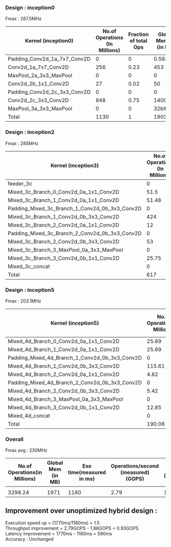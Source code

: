 ### Design : inception0
Fmax : 287.5MHz

| Kernel (inception0)                       |  No.of Operations (In Millions) |  Fraction of total Ops  |  Global Mem (r) (in MB)  |  Global Mem (w)(in MB)       |  Exe time(measured in ms) | Operations/second (measured) (in GOPS) |  Ops/cycle (measured)  | Ops/cycle (estimated)  | Channel Read(in MB) | Channel Write (in MB) |  Ops/byte  |  Global mem/second (in MBps) | Global mem/cycle (Bytes) |
|-------------------------------------------|---------------------------------|-------------------------|--------------------------|------------------------------|---------------------------|----------------------------------------|------------------------|------------------------|---------------------|-----------------------|------------|------------------------------|--------------------------|
| Padding_Conv2d_1a_7x7_Conv2D              | 0                               | 0                       | 0.588                    | 0                            | 1.79                      | 0                                      | 0                      | 0                      | 0                   | 0.614                 | 0          | 328.4916201                  | 2.045217391              |
| Conv2d_1a_7x7_Conv2D                      | 256                             | 0.23                    | 453                      | 0                            | 79.54                     | 3.21                                   | 15                     | 14                     | 0.614               | 3.21                  | 0.57       | 5695.247674                  | 1575.652174              |
| MaxPool_2a_3x3_MaxPool                    | 0                               | 0                       | 0                        | 0                            | 0.13                      | 0                                      | 0                      | 0                      | 3.21                | 0.802                 | 0          | 0                            | 0                        |
| Conv2d_2b_1x1_Conv2D                      | 27                              | 0.02                    | 50                       | 0                            | 17.16                     | 1.57                                   | 7.3                    | 8                      | 0.802               | 0.802                 | 0.54       | 2913.752914                  | 173.9130435              |
| Padding_Conv2d_2c_3x3_Conv2D              | 0                               | 0                       | 0                        | 0                            | 0.03                      | 0                                      | 0                      | 0                      | 0.802               | 0.841                 | 0          | 0                            | 0                        |
| Conv2d_2c_3x3_Conv2D                      | 848                             | 0.75                    | 1400                     | 0                            | 150                       | 5.653333333                            | 19.66376812            | 22                     | 0.841               | 2.4                   | 0.6        | 9333.333333                  | 4869.565217              |
| MaxPool_3a_3x3_MaxPool                    | 0                               | 0                       |  32bits                  | 0                            | 0.1                       | 0                                      | 0                      | 0                      | 2.4                 | 0.602                 | 0          | 40KB                         | 0                        |
| Total                                     | 1130                            | 1                       | 1903.588                 | 0                            | 252                       | 4.484126984                            | 8.5                    | 9.38                   | 7.86                | 7.86                  | 0.59       | 7553.920635                  | 6621.175652              |


### Design : inception2
Fmax : 285MHz

| Kernel (inception3)                            |  No.of Operations (In Millions) |  Fraction of total Ops  |  Global Mem (r) (in MB)  |  Global Mem (w)(in MB)       |  Exe time(measured in ms) | Operations/second (measured) (in GOPS) |  Ops/cycle (measured)  | Ops/cycle (estimated)  | Channel Read(in MB) | Channel Write (in MB) |  Ops/byte  |  Global mem/second (in MBps) | Global mem/cycle (Bytes) |
|------------------------------------------------|---------------------------------|-------------------------|--------------------------|------------------------------|---------------------------|----------------------------------------|------------------------|------------------------|---------------------|-----------------------|------------|------------------------------|--------------------------|
| feeder_3c                                      | 0                               | 0                       | 4B                       | 0                            | 4                         | 0                                      | 0                      | 0                      | 0.776               | 0.776                 | 0          | 0                            | 0                        |
| Mixed_3c_Branch_0_Conv2d_0a_1x1_Conv2D         | 51.5                            | 0.08                    | 0.5                      | 0.38                         | 111                       | 0.443965517                            | 1.557773745            | 4                      | 0.776               | 0                     | 103        | 4.310344828                  | 1.765880218              |
| Mixed_3c_Branch_1_Conv2d_0a_1x1_Conv2D         | 51.48                           | 0.08                    | 0.5                      | 0                            | 90                        | 0.572                                  | 2.007017544            | 2                      | 0.776               | 0.392                 | 103        | 5.555555556                  | 1.754385965              |
| Padding_Mixed_3c_Branch_1_Conv2d_0b_3x3_Conv2D | 0                               | 0                       | 0                        | 0                            | 1.27                      | 0                                      | 0                      | 0                      | 0.392               | 0.45                  | 0          | 0                            | 0                        |
| Mixed_3c_Branch_1_Conv2d_0b_3x3_Conv2D         | 424                             | 0.69                    | 0.79                     | 0.57                         | 60                        | 7.066666667                            | 24.79532164            | 7                      | 0.45                | 0                     | 311        | 13.16666667                  | 2.805263158              |
| Mixed_3c_Branch_2_Conv2d_0a_1x1_Conv2D         | 12                              | 0                       | 0.12                     | 0                            | 29                        | 0.413793103                            | 1.451905626            | 4                      | 0.776               | 0.098                 | 92         | 4.137931034                  | 0.421052632              |
| Padding_Mixed_3c_Branch_2_Conv2d_0b_3x3_Conv2D | 0                               | 0.02                    | 0                        | 0                            | 1.27                      | 0                                      | 0                      | 0                      | 0.098               | 0.1125                | 0          | 0                            | 0                        |
| Mixed_3c_Branch_2_Conv2d_0b_3x3_Conv2D         | 53                              | 0.09                    | 0.39                     | 0.28                         | 33                        | 1.606060606                            | 5.635300372            | 7                      | 0.1125              | 0                     | 79         | 11.81818182                  | 1.398192451              |
| Mixed_3c_Branch_3_MaxPool_0a_3x3_MaxPool       | 0                               | 0                       | 0                        | 0                            | 7                         | 0                                      | 0                      | 0                      | 0.776               | 0.194                 | 0          | 0                            | 0                        |
| Mixed_3c_Branch_3_Conv2d_0b_1x1_Conv2D         | 25.75                           | 0.04                    | 0.25                     | 0.19                         | 57                        | 0.451754386                            | 1.585103109            | 2                      | 0.194               | 0                     | 58.5       | 4.385964912                  | 0.888888889              |
| Mixed_3c_concat                                | 0                               | 0                       | 1.42                     | 0                            | 1.87                      | 0                                      | 0                      | 0                      | 0                   | 1.43                  | 0          | 0                            | 0                        |
| Total                                          | 617                             | 1                       | 2.84                     | 1.42                         | 512                       | 1.205078125                            | 4.228344298            | 4.97                   | x                   | x                     | 217        | 5.546875                     | 9.97464364               |


### Design : inception5
Fmax : 203.1MHz  


| Kernel (inception5)                            |  No.of Operations(in Millions) |  Fraction of total Ops  |  Global Mem (r) (in MB) |  Global Mem (w) (in MB) |  Exe time(measured in ms) | Operations/second (measured) (GOPS) |  Ops/cycle (measured)  | Ops/cycle (estimated)  |  Ops/byte   |  Global mem/second(MBps)  | Global mem/cycle (Bytes per clock)  |
|------------------------------------------------|--------------------------------|-------------------------|-------------------------|-------------------------|---------------------------|-------------------------------------|------------------------|------------------------|-------------|---------------------------|-------------------------------------|
| Mixed_4d_Branch_0_Conv2d_0a_1x1_Conv2D         | 25.69                          | 0.13515362              | 98                      | 49                      | 63.99                     | 0.40146898                          | 1.976705955            | 2                      | 0.174761905 | 2297.233943               | 11.31085152                         |
| Mixed_4d_Branch_1_Conv2d_0a_1x1_Conv2D         | 25.69                          | 0.13515362              | 98                      | 49                      | 66.99                     | 0.383490073                         | 1.888183521            | 2                      | 0.174761905 | 2194.357367               | 10.80431988                         |
| Padding_Mixed_4d_Branch_1_Conv2d_0b_3x3_Conv2D | 0                              | 0                       | 0.125                   | 0.125                   | 0.18                      | 0                                   | 0                      | 0                      | 0           | 1388.888889               | 6.838448493                         |
| Mixed_4d_Branch_1_Conv2d_0b_3x3_Conv2D         | 115.61                         | 0.608217593             | 441                     | 220.5                   | 28                        | 4.128928571                         | 20.32953506            | 22                     | 0.174769463 | 23625                     | 116.3220089                         |
| Mixed_4d_Branch_2_Conv2d_0a_1x1_Conv2D         | 4.82                           | 0.025357744             | 18.375                  | 9.18                    | 11.58                     | 0.416234888                         | 2.049408605            | 2                      | 0.174922882 | 2379.533679               | 11.71606932                         |
| Padding_Mixed_4d_Branch_2_Conv2d_0b_3x3_Conv2D | 0                              | 0                       | 0.02                    | 0.02                    | 0.04                      | 0                                   | 0                      | 2                      | 0           | 1000                      | 4.923682915                         |
| Mixed_4d_Branch_2_Conv2d_0b_3x3_Conv2D         | 5.42                           | 0.02851431              | 20.67                   | 10.34                   | 1.5                       | 3.613333333                         | 17.7909076             | 22                     | 0.174782328 | 20673.33333               | 101.7889381                         |
| Mixed_4d_Branch_3_MaxPool_0a_3x3_MaxPool       | 0                              | 0                       | 3.45                    | 3.45                    | 6.2                       | 0                                   | 0                      | 0                      | 0           | 1112.903226               | 5.479582599                         |
| Mixed_4d_Branch_3_Conv2d_0b_1x1_Conv2D         | 12.85                          | 0.067603114             | 49                      | 24.5                    | 30.5                      | 0.421311475                         | 2.074404113            | 2                      | 0.174829932 | 2409.836066               | 11.86526866                         |
| Mixed_4d_concat                                | 0                              | 0                       | 0.383                   | 0.383                   | 0.5                       | 0                                   | 0                      | 0                      | 0           | 1532                      | 7.543082226                         |
| Total                                          | 190.08                         | 1                       | 729.023                 | 366.498                 | 209.48                    | 0.907389727                         | 4.467699296            | 4.593278595            | 0.173506487 | 5229.716441               | 25.74946549                         |



### Overall 
Fmax avg : 230MHz

| No.of Operations(in Millions) |  Global Mem  (in MB) |  Exe time(measured in ms) | Operations/second (measured) (GOPS) |  Ops/cycle (measured)  |  Ops/byte  |  Global mem/second (GBps) |
|-------------------------------|----------------------|---------------------------|-------------------------------------|------------------------|------------|---------------------------|
|                               |                      |                           |                                     |                        |            |                           |
| 3298.24                       | 1971                 | 1180                      | 2.79                                | 12.15                  | 1.67       | 1.5                       |




## Improvement over unoptimized hybrid design :

Execution speed up = (1770ms/1180ms) = 1.5    
Throughput improvement = 2.79GOPS - 1.86GOPS = 0.93GOPS  
Latency improvement = 1770ms - 1180ms = 590ms  
Accuracy : Unchanged




